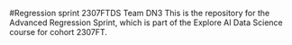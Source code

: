 #Regression sprint 2307FTDS Team DN3
This is the repository for the Advanced Regression Sprint, which is part of the Explore AI Data Science course for cohort 2307FT.
